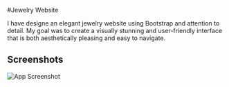 
#Jewelry Website

I have designe an elegant jewelry website using Bootstrap and attention to detail. My goal was to create a visually stunning and user-friendly interface that is both aesthetically pleasing and easy to navigate.

## Screenshots

![App Screenshot](https://i.pinimg.com/564x/bf/ac/ca/bfaccadc85138dc1d960e174f5c16a77.jpg)

